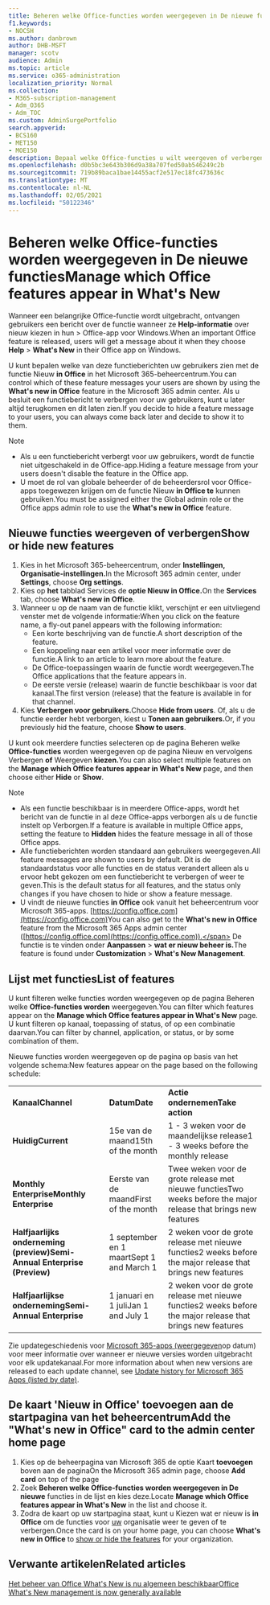 ```yaml
---
title: Beheren welke Office-functies worden weergegeven in De nieuwe functies
f1.keywords:
- NOCSH
ms.author: danbrown
author: DHB-MSFT
manager: scotv
audience: Admin
ms.topic: article
ms.service: o365-administration
localization_priority: Normal
ms.collection:
- M365-subscription-management
- Adm_O365
- Adm_TOC
ms.custom: AdminSurgePortfolio
search.appverid:
- BCS160
- MET150
- MOE150
description: Bepaal welke Office-functies u wilt weergeven of verbergen wanneer een gebruiker Help > Wat is er nieuw in de Office-app voor Windows met de functie 'Nieuw in Office' in het Microsoft 365-beheercentrum.
ms.openlocfilehash: d0b5bc3e643b306d9a38a707fed50ab546249c2b
ms.sourcegitcommit: 719b89baca1bae14455acf2e517ec18fc473636c
ms.translationtype: MT
ms.contentlocale: nl-NL
ms.lasthandoff: 02/05/2021
ms.locfileid: "50122346"
---
```

# <a name="manage-which-office-features-appear-in-whats-new"></a><span data-ttu-id="f4565-103">Beheren welke Office-functies worden weergegeven in De nieuwe functies</span><span class="sxs-lookup"><span data-stu-id="f4565-103">Manage which Office‎ features appear in What's New</span></span>

<span data-ttu-id="f4565-104">Wanneer een belangrijke Office-functie wordt uitgebracht, ontvangen gebruikers een bericht over de functie wanneer ze **Help-informatie** over nieuw kiezen in hun  >   Office-app voor Windows.</span><span class="sxs-lookup"><span data-stu-id="f4565-104">When an important ‎Office‎ feature is released, users will get a message about it when they choose **Help** > **What's New** in their ‎‎Office‎‎ app on ‎Windows‎.</span></span>

<span data-ttu-id="f4565-105">U kunt bepalen welke van deze functieberichten uw gebruikers zien met de functie Nieuw **in Office** in het Microsoft 365-beheercentrum.</span><span class="sxs-lookup"><span data-stu-id="f4565-105">You can control which of these feature messages your users are shown by using the **What's new in Office** feature in the Microsoft 365 admin center.</span></span> <span data-ttu-id="f4565-106">Als u besluit een functiebericht te verbergen voor uw gebruikers, kunt u later altijd terugkomen en dit laten zien.</span><span class="sxs-lookup"><span data-stu-id="f4565-106">If you decide to hide a feature message to your users, you can always come back later and decide to show it to them.</span></span>

> [!NOTE]
> - <span data-ttu-id="f4565-107">Als u een functiebericht verbergt voor uw gebruikers, wordt de functie niet uitgeschakeld in de Office-app.</span><span class="sxs-lookup"><span data-stu-id="f4565-107">Hiding a feature message from your users doesn't disable the feature in the Office app.</span></span>
> - <span data-ttu-id="f4565-108">U moet de rol van globale beheerder of de beheerdersrol voor Office-apps toegewezen krijgen om de functie Nieuw **in Office te** kunnen gebruiken.</span><span class="sxs-lookup"><span data-stu-id="f4565-108">You must be assigned either the Global admin role or the Office apps admin role to use the **What's new in Office** feature.</span></span>

## <a name="show-or-hide-new-features"></a><span data-ttu-id="f4565-109">Nieuwe functies weergeven of verbergen</span><span class="sxs-lookup"><span data-stu-id="f4565-109">Show or hide new features</span></span> 

1. <span data-ttu-id="f4565-110">Kies in het Microsoft 365-beheercentrum, onder **Instellingen,** **Organisatie-instellingen.**</span><span class="sxs-lookup"><span data-stu-id="f4565-110">In the Microsoft 365 admin center, under **Settings**, choose **Org settings**.</span></span>
2. <span data-ttu-id="f4565-111">Kies op **het** tabblad Services de **optie Nieuw in Office.**</span><span class="sxs-lookup"><span data-stu-id="f4565-111">On the **Services** tab, choose **What's new in Office**.</span></span>
3. <span data-ttu-id="f4565-112">Wanneer u op de naam van de functie klikt, verschijnt er een uitvliegend venster met de volgende informatie:</span><span class="sxs-lookup"><span data-stu-id="f4565-112">When you click on the feature name, a fly-out panel appears with the following information:</span></span>
     - <span data-ttu-id="f4565-113">Een korte beschrijving van de functie.</span><span class="sxs-lookup"><span data-stu-id="f4565-113">A short description of the feature.</span></span>
     - <span data-ttu-id="f4565-114">Een koppeling naar een artikel voor meer informatie over de functie.</span><span class="sxs-lookup"><span data-stu-id="f4565-114">A link to an article to learn more about the feature.</span></span>
     - <span data-ttu-id="f4565-115">De Office-toepassingen waarin de functie wordt weergegeven.</span><span class="sxs-lookup"><span data-stu-id="f4565-115">The Office applications that the feature appears in.</span></span>
     - <span data-ttu-id="f4565-116">De eerste versie (release) waarin de functie beschikbaar is voor dat kanaal.</span><span class="sxs-lookup"><span data-stu-id="f4565-116">The first version (release) that the feature is available in for that channel.</span></span>
4. <span data-ttu-id="f4565-117">Kies **Verbergen voor gebruikers.**</span><span class="sxs-lookup"><span data-stu-id="f4565-117">Choose **Hide from users**.</span></span> <span data-ttu-id="f4565-118">Of, als u de functie eerder hebt verborgen, kiest u **Tonen aan gebruikers.**</span><span class="sxs-lookup"><span data-stu-id="f4565-118">Or, if you previously hid the feature, choose **Show to users**.</span></span>

<span data-ttu-id="f4565-119">U kunt ook meerdere functies selecteren op de pagina Beheren welke **Office-functies** worden weergegeven op de pagina Nieuw en vervolgens Verbergen **of** Weergeven **kiezen.**</span><span class="sxs-lookup"><span data-stu-id="f4565-119">You can also select multiple features on the **Manage which ‎Office‎ features appear in What's New** page, and then choose either **Hide** or **Show**.</span></span>

> [!NOTE]
> - <span data-ttu-id="f4565-120">Als een functie beschikbaar is in meerdere  Office-apps, wordt het bericht van de functie in al deze Office-apps verborgen als u de functie instelt op Verborgen.</span><span class="sxs-lookup"><span data-stu-id="f4565-120">If a feature is available in multiple Office apps, setting the feature to **Hidden** hides the feature message in all of those Office apps.</span></span>
> - <span data-ttu-id="f4565-121">Alle functieberichten worden standaard aan gebruikers weergegeven.</span><span class="sxs-lookup"><span data-stu-id="f4565-121">All feature messages are shown to users by default.</span></span> <span data-ttu-id="f4565-122">Dit is de standaardstatus voor alle functies en de status verandert alleen als u ervoor hebt gekozen om een functiebericht te verbergen of weer te geven.</span><span class="sxs-lookup"><span data-stu-id="f4565-122">This is the default status for all features, and the status only changes if you have chosen to hide or show a feature message.</span></span>
> - <span data-ttu-id="f4565-123">U vindt de nieuwe functies **in Office** ook vanuit het beheercentrum voor Microsoft 365-apps. [https://config.office.com](https://config.office.com)</span><span class="sxs-lookup"><span data-stu-id="f4565-123">You can also get to the **What's new in Office** feature from the Microsoft 365 Apps admin center ([https://config.office.com](https://config.office.com)).</span></span> <span data-ttu-id="f4565-124">De functie is te vinden onder **Aanpassen**  >  **wat er nieuw beheer is.**</span><span class="sxs-lookup"><span data-stu-id="f4565-124">The feature is found under **Customization** > **What's New Management**.</span></span>

## <a name="list-of-features"></a><span data-ttu-id="f4565-125">Lijst met functies</span><span class="sxs-lookup"><span data-stu-id="f4565-125">List of features</span></span>

<span data-ttu-id="f4565-126">U kunt filteren welke functies worden weergegeven op de pagina Beheren welke **Office-functies worden** weergegeven.</span><span class="sxs-lookup"><span data-stu-id="f4565-126">You can filter which features appear on the **Manage which ‎Office‎ features appear in What's New** page.</span></span> <span data-ttu-id="f4565-127">U kunt filteren op kanaal, toepassing of status, of op een combinatie daarvan.</span><span class="sxs-lookup"><span data-stu-id="f4565-127">You can filter by channel, application, or status, or by some combination of them.</span></span>

<span data-ttu-id="f4565-128">Nieuwe functies worden weergegeven op de pagina op basis van het volgende schema:</span><span class="sxs-lookup"><span data-stu-id="f4565-128">New features appear on the page based on the following schedule:</span></span>

||||
|:-----|:-----|:-----|
|<span data-ttu-id="f4565-129">**Kanaal**</span><span class="sxs-lookup"><span data-stu-id="f4565-129">**Channel**</span></span> <br/> |<span data-ttu-id="f4565-130">**Datum**</span><span class="sxs-lookup"><span data-stu-id="f4565-130">**Date**</span></span> <br/> |<span data-ttu-id="f4565-131">**Actie ondernemen**</span><span class="sxs-lookup"><span data-stu-id="f4565-131">**Take action**</span></span> <br/> |
|<span data-ttu-id="f4565-132">**Huidig**</span><span class="sxs-lookup"><span data-stu-id="f4565-132">**Current**</span></span> <br/> |<span data-ttu-id="f4565-133">15e van de maand</span><span class="sxs-lookup"><span data-stu-id="f4565-133">15th of the month</span></span>  <br/> |<span data-ttu-id="f4565-134">1 - 3 weken voor de maandelijkse release</span><span class="sxs-lookup"><span data-stu-id="f4565-134">1 - 3 weeks before the monthly release</span></span> <br/> |
|<span data-ttu-id="f4565-135">**Monthly Enterprise**</span><span class="sxs-lookup"><span data-stu-id="f4565-135">**Monthly Enterprise**</span></span> <br/> |<span data-ttu-id="f4565-136">Eerste van de maand</span><span class="sxs-lookup"><span data-stu-id="f4565-136">First of the month</span></span>  <br/> |<span data-ttu-id="f4565-137">Twee weken voor de grote release met nieuwe functies</span><span class="sxs-lookup"><span data-stu-id="f4565-137">Two weeks before the major release that brings new features</span></span> |
|<span data-ttu-id="f4565-138">**Halfjaarlijks onderneming (preview)**</span><span class="sxs-lookup"><span data-stu-id="f4565-138">**Semi-Annual Enterprise (Preview)**</span></span> <br/> |<span data-ttu-id="f4565-139">1 september en 1 maart</span><span class="sxs-lookup"><span data-stu-id="f4565-139">Sept 1 and March 1</span></span> <br/> | <span data-ttu-id="f4565-140">2 weken voor de grote release met nieuwe functies</span><span class="sxs-lookup"><span data-stu-id="f4565-140">2 weeks before the major release that brings new features</span></span>|
|<span data-ttu-id="f4565-141">**Halfjaarlijkse onderneming**</span><span class="sxs-lookup"><span data-stu-id="f4565-141">**Semi-Annual Enterprise**</span></span> <br/> |<span data-ttu-id="f4565-142">1 januari en 1 juli</span><span class="sxs-lookup"><span data-stu-id="f4565-142">Jan 1 and July 1</span></span> <br/> | <span data-ttu-id="f4565-143">2 weken voor de grote release met nieuwe functies</span><span class="sxs-lookup"><span data-stu-id="f4565-143">2 weeks before the major release that brings new features</span></span><br/> |

<span data-ttu-id="f4565-144">Zie updategeschiedenis voor [Microsoft 365-apps (weergegeven](https://docs.microsoft.com/officeupdates/update-history-microsoft365-apps-by-date)op datum) voor meer informatie over wanneer er nieuwe versies worden uitgebracht voor elk updatekanaal.</span><span class="sxs-lookup"><span data-stu-id="f4565-144">For more information about when new versions are released to each update channel, see [Update history for Microsoft 365 Apps (listed by date)](https://docs.microsoft.com/officeupdates/update-history-microsoft365-apps-by-date).</span></span>

## <a name="add-the-whats-new-in-office-card-to-the-admin-center-home-page"></a><span data-ttu-id="f4565-145">De kaart 'Nieuw in Office' toevoegen aan de startpagina van het beheercentrum</span><span class="sxs-lookup"><span data-stu-id="f4565-145">Add the "What's new in Office" card to the admin center home page</span></span>

1. <span data-ttu-id="f4565-146">Kies op de beheerpagina van Microsoft 365 de optie Kaart **toevoegen** boven aan de pagina</span><span class="sxs-lookup"><span data-stu-id="f4565-146">On the Microsoft 365 admin page, choose **Add card** on top of the page</span></span>
2. <span data-ttu-id="f4565-147">Zoek **Beheren welke Office-functies worden weergegeven in De nieuwe** functies in de lijst en kies deze.</span><span class="sxs-lookup"><span data-stu-id="f4565-147">Locate **Manage which Office features appear in What's New** in the list and choose it.</span></span>
3. <span data-ttu-id="f4565-148">Zodra de kaart op uw startpagina staat, kunt u Kiezen wat er nieuw is **in Office** om de functies voor [uw](#show-or-hide-new-features) organisatie weer te geven of te verbergen.</span><span class="sxs-lookup"><span data-stu-id="f4565-148">Once the card is on your home page, you can choose **What's new in Office** to [show or hide the features](#show-or-hide-new-features) for your organization.</span></span>


## <a name="related-articles"></a><span data-ttu-id="f4565-149">Verwante artikelen</span><span class="sxs-lookup"><span data-stu-id="f4565-149">Related articles</span></span>

[<span data-ttu-id="f4565-150">Het beheer van Office What's New is nu algemeen beschikbaar</span><span class="sxs-lookup"><span data-stu-id="f4565-150">Office What's New management is now generally available</span></span>](https://techcommunity.microsoft.com/t5/microsoft-365-blog/office-what-s-new-management-is-now-generally-available/ba-p/1179954)